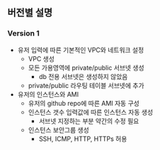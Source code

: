 ## 버전별 설명
### Version 1
- 유저 입력에 따른 기본적인 VPC와 네트워크 설정
    - VPC 생성
    - 모든 가용영역에 private/public 서브넷 생성
        - db 전용 서브넷은 생성하지 않았음
    - private/public 라우팅 테이블 서브넷에 추가
- 유저의 인스턴스와 AMI
    - 유저의 github repo에 따른 AMI 자동 구성
    - 인스턴스 갯수 입력값에 따른 인스턴스 자동 생성
        - 서브넷 지정하는 부분 약간의 수정 필요
    - 인스턴스 보안그룹 생성
        - SSH, ICMP, HTTP, HTTPs 허용